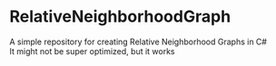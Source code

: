 # RelativeNeighborhoodGraph
A simple repository for creating Relative Neighborhood Graphs in C#\
It might not be super optimized, but it works